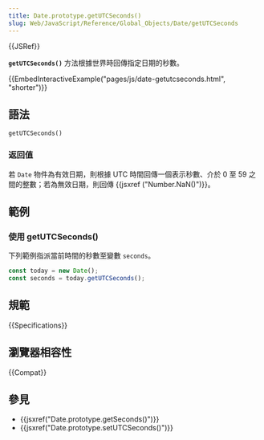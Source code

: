 ```yaml
---
title: Date.prototype.getUTCSeconds()
slug: Web/JavaScript/Reference/Global_Objects/Date/getUTCSeconds
---
```


{{JSRef}}

**`getUTCSeconds()`** 方法根據世界時回傳指定日期的秒數。

{{EmbedInteractiveExample("pages/js/date-getutcseconds.html", "shorter")}}

## 語法

```js-nolint
getUTCSeconds()
```

### 返回值

若 `Date` 物件為有效日期，則根據 UTC 時間回傳一個表示秒數、介於 0 至 59 之間的整數；若為無效日期，則回傳 {{jsxref ("Number.NaN()")}}。

## 範例

### 使用 getUTCSeconds()

下列範例指派當前時間的秒數至變數 `seconds`。

```js
const today = new Date();
const seconds = today.getUTCSeconds();
```

## 規範

{{Specifications}}

## 瀏覽器相容性

{{Compat}}

## 參見

- {{jsxref("Date.prototype.getSeconds()")}}
- {{jsxref("Date.prototype.setUTCSeconds()")}}

